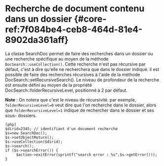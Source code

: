 # Recherche de document contenu dans un dossier {#core-ref:7f084be4-ceb8-464d-81e4-8902da361aff}

La classe SearchDoc permet de faire des recherches dans un dossier ou une
recherche spécifique au moyen de la méthode `DocSearch::useCollection()`. Cette
recherche n'est pas récursive par défaut, c'est à dire qu'elle ne recherchera
que dans le dossier indiqué. il est possible de faire des recherches récursives
à l'aide de la méthode DocSearch::setRecursiveSearch(). Le niveau de profondeur
de la recherche est ensuite défini au moyen de la propriété
DocSearch::folderRecursiveLevel, positionné à 2 par défaut.

**Note** : On notera que c'est le niveau de récursivité. par exemple,
`folderRecursiveLevel=0` veut dire que l'on recherche dans le dossier, alors que
`folderRecursiveLevel=1` indique de rechercher dans le dossier et ses sous-
dossiers.


    [php]
    $dirid=2345; // identifiant d'un document recherche
    $s=new SearchDoc();
    $s->setObjectReturn();
    $s->useCollection($dirid);
    $s->search();
    if ($s->searchError()) {
         $action->exitError(sprintf("search error : %s",$s->getError()));
    }



<!-- link -->
[searchdoc]:        #core-ref:a5216d5c-4e0f-4e3c-9553-7cbfda6b3255
[propdoc]:          #core-ref:9aa8edfa-2f2a-11e2-aaec-838a12b40353 "Liste des propriétés du document"
[layoutblock]:      #core-ref:587b563e-7371-469f-9d1e-350607056c73
[formatcollection]: #core-ref:74ce9ce4-8e4e-42ee-a0df-415eb6897a81
[pgop]:             http://www.postgresql.org/docs/9.1/static/functions.html "Opérateurs Postgresql 9.1"
[docattributs]:     #core-ref:4e167170-33ed-11e2-8134-a7f43955d6f3
[attdocid]:         #core-ref:d461d5f5-b635-47a0-944d-473c227587ab
[phpiterator]:      http://php.net/manual/fr/class.iterator.php "Interface Iterator"
[docacl]:           #core-ref:a99dcc5f-f42f-4574-bbfa-d7bb0573c95d "Droits du document"